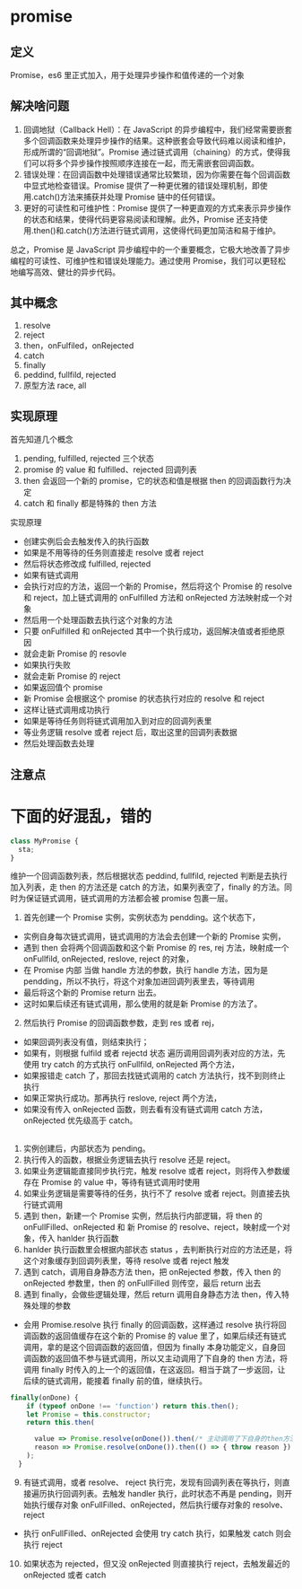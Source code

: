 # promise

## 定义

Promise，es6 里正式加入，用于处理异步操作和值传递的一个对象

## 解决啥问题

1. 回调地狱（Callback Hell）：在 JavaScript 的异步编程中，我们经常需要嵌套多个回调函数来处理异步操作的结果。这种嵌套会导致代码难以阅读和维护，形成所谓的“回调地狱”。Promise 通过链式调用（chaining）的方式，使得我们可以将多个异步操作按照顺序连接在一起，而无需嵌套回调函数。
2. 错误处理：在回调函数中处理错误通常比较繁琐，因为你需要在每个回调函数中显式地检查错误。Promise 提供了一种更优雅的错误处理机制，即使用.catch()方法来捕获并处理 Promise 链中的任何错误。
3. 更好的可读性和可维护性：Promise 提供了一种更直观的方式来表示异步操作的状态和结果，使得代码更容易阅读和理解。此外，Promise 还支持使用.then()和.catch()方法进行链式调用，这使得代码更加简洁和易于维护。

总之，Promise 是 JavaScript 异步编程中的一个重要概念，它极大地改善了异步编程的可读性、可维护性和错误处理能力。通过使用 Promise，我们可以更轻松地编写高效、健壮的异步代码。

## 其中概念

1. resolve
2. reject
3. then，onFulfiled，onRejected
4. catch
5. finally
6. peddind, fullfild, rejected
7. 原型方法 race, all

## 实现原理

首先知道几个概念

1. pending, fulfilled, rejected 三个状态
2. promise 的 value 和 fulfilled、rejected 回调列表
3. then 会返回一个新的 promise，它的状态和值是根据 then 的回调函数行为决定
4. catch 和 finally 都是特殊的 then 方法

实现原理

- 创建实例后会去触发传入的执行函数
- 如果是不用等待的任务则直接走 resolve 或者 reject
- 然后将状态修改成 fulfilled, rejected
- 如果有链式调用
- 会执行对应的方法，返回一个新的 Promise，然后将这个 Promise 的 resolve 和 reject，加上链式调用的 onFulfilled 方法和 onRejected 方法映射成一个对象
- 然后用一个处理函数去执行这个对象的方法
- 只要 onFulfilled 和 onRejected 其中一个执行成功，返回解决值或者拒绝原因
- 就会走新 Promise 的 resovle
- 如果执行失败
- 就会走新 Promise 的 reject
- 如果返回值个 promise
- 新 Promise 会根据这个 promise 的状态执行对应的 resolve 和 reject
- 这样让链式调用成功执行
- 如果是等待任务则将链式调用加入到对应的回调列表里
- 等业务逻辑 resolve 或者 reject 后，取出这里的回调列表数据
- 然后处理函数去处理

## 注意点

# 下面的好混乱，错的

```js
class MyPromise {
  sta;
}
```

维护一个回调函数列表，然后根据状态 peddind, fullfild, rejected 判断是去执行加入列表，走 then 的方法还是 catch 的方法，如果列表空了，finally 的方法。同时为保证链式调用，链式调用的方法都会被 promise 包裹一层。

1. 首先创建一个 Promise 实例，实例状态为 pendding。这个状态下，

- 实例自身每次链式调用，链式调用的方法会去创建一个新的 Promise 实例，
- 遇到 then 会将两个回调函数和这个新 Promise 的 res, rej 方法，映射成一个 onFullfild, onRejected, reslove, reject 的对象，
- 在 Promise 内部 当做 handle 方法的参数，执行 handle 方法，因为是 pendding，所以不执行，将这个对象加进回调列表里去，等待调用
- 最后将这个新的 Promise return 出去。
- 这时如果后续还有链式调用，那么使用的就是新 Promise 的方法了。

2. 然后执行 Promise 的回调函数参数，走到 res 或者 rej，

- 如果回调列表没有值，则结束执行；
- 如果有，则根据 fulfild 或者 rejectd 状态 遍历调用回调列表对应的方法，先使用 try catch 的方式执行 onFullfild, onRejected 两个方法，
- 如果报错走 catch 了，那回去找链式调用的 catch 方法执行，找不到则终止执行
- 如果正常执行成功。那再执行 reslove, reject 两个方法，
- 如果没有传入 onRejected 函数，则去看有没有链式调用 catch 方法，onRejected 优先级高于 catch。

##

1. 实例创建后，内部状态为 pending。
2. 执行传入的函数，根据业务逻辑去执行 resolve 还是 reject。
3. 如果业务逻辑能直接同步执行完，触发 resolve 或者 reject，则将传入参数缓存在 Promise 的 value 中，等待有链式调用时使用
4. 如果业务逻辑是需要等待的任务，执行不了 resolve 或者 reject。则直接去执行链式调用
5. 遇到 then，新建一个 Promise 实例，然后执行内部逻辑，将 then 的 onFullFilled、onRejected 和 新 Promise 的 resolve、reject，映射成一个对象，传入 hanlder 执行函数
6. hanlder 执行函数里会根据内部状态 status ，去判断执行对应的方法还是，将这个对象缓存到回调列表里，等待 resolve 或者 reject 触发
7. 遇到 catch，调用自身静态方法 then，把 onRejected 参数，传入 then 的 onRejected 参数里，then 的 onFullFilled 则传空，最后 return 出去
8. 遇到 finally，会做些逻辑处理，然后 return 调用自身静态方法 then，传入特殊处理的参数

- 会用 Promise.resolve 执行 finally 的回调函数，这样通过 resolve 执行将回调函数的返回值缓存在这个新的 Promise 的 value 里了，如果后续还有链式调用，拿的是这个回调函数的返回值，但因为 finally 本身功能定义，自身回调函数的返回值不参与链式调用，所以又主动调用了下自身的 then 方法，将调用 finally 时传入的上一个的返回值，在这返回。相当于跳了一步返回，让后续的链式调用，能接着 finally 前的值，继续执行。

```js
finally(onDone) {
    if (typeof onDone !== 'function') return this.then();
    let Promise = this.constructor;
    return this.then(

      value => Promise.resolve(onDone()).then(/* 主动调用了下自身的then方法，将调用finally时传入的上一个的返回值，在这返回 */() => value),
      reason => Promise.resolve(onDone()).then(() => { throw reason })
    );
  }
```

9. 有链式调用，或者 resolve、 reject 执行完，发现有回调列表在等执行，则直接遍历执行回调列表。去触发 handler 执行，此时状态不再是 pending，则开始执行缓存对象 onFullFilled、onRejected，然后执行缓存对象的 resolve、reject

- 执行 onFullFilled、onRejected 会使用 try catch 执行，如果触发 catch 则会执行 reject

10. 如果状态为 rejected，但又没 onRejected 则直接执行 reject，去触发最近的 onRejected 或者 catch
